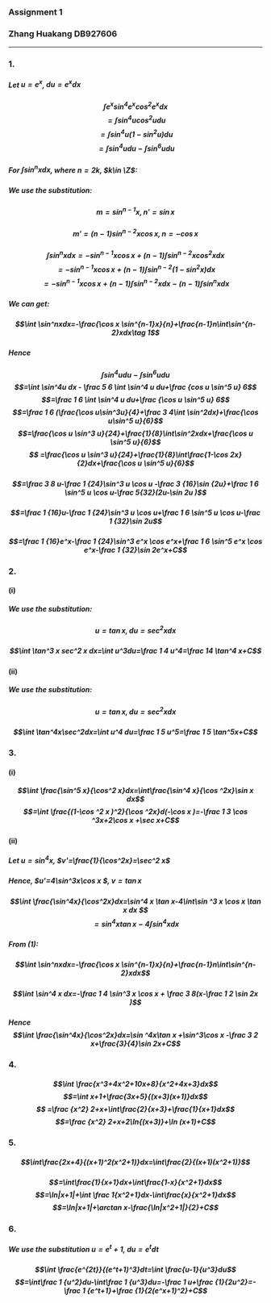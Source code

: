 ### Assignment 1
### Zhang Huakang DB927606
---
### 1.
##### Let $u=e^x$, $du=e^xdx$
##### $$\int e^x\sin^4 e^x\cos^2e^xdx$$$$=\int \sin^4u\cos^2u du$$$$=\int \sin ^4 u(1-\sin^2u)du$$$$=\int\sin^4udu-\int\sin^6udu$$
##### For $\int sin^n xdx$, where $n=2k$, $k\in \Z$:
##### We use the substitution:
##### $$m=sin^{n-1}x, n'=\sin x$$
##### $$m'=(n-1)\sin ^{n-2}x\cos x, n=-\cos x$$
##### $$\int \sin^n x dx=-\sin^{n-1}x\cos x+(n-1)\int\sin^{n-2}x\cos^2xdx$$$$=-\sin^{n-1}x\cos x+(n-1)\int\sin^{n-2}(1-\sin^2x)dx$$$$=-\sin^{n-1}x\cos x+(n-1)\int\sin^{n-2}xdx-(n-1)\int\sin^nxdx$$
##### We can get:
##### $$\int \sin^nxdx=-\frac{\cos x \sin^{n-1}x}{n}+\frac{n-1}n\int\sin^{n-2}xdx\tag 1$$
##### Hence
##### $$\int\sin^4udu-\int\sin^6udu$$$$=\int \sin^4u dx - \frac 5 6 \int \sin^4 u du+\frac {cos u \sin^5 u} 6$$$$=\frac 1 6 \int \sin^4 u du+\frac {\cos u \sin^5 u} 6$$$$=\frac  1 6 (\frac{\cos u\sin^3u}{4}+\frac 3 4\int \sin^2dx)+\frac{\cos u\sin^5 u}{6}$$$$=\frac{\cos u \sin^3 u}{24}+\frac{1}{8}\int\sin^2xdx+\frac{\cos u \sin^5 u}{6}$$$$ =\frac{\cos u \sin^3 u}{24}+\frac{1}{8}\int\frac{1-\cos 2x}{2}dx+\frac{\cos u \sin^5 u}{6}$$
##### $$=\frac 3 8 u-\frac 1 {24}\sin^3 u \cos u -\frac 3 {16}\sin {2u}+\frac 1 6 \sin^5 u \cos u-\frac 5{32}(2u-\sin 2u )$$
##### $$=\frac 1 {16}u-\frac 1 {24}\sin^3 u \cos u+\frac 1 6 \sin^5 u \cos u-\frac 1 {32}\sin 2u$$
##### $$=\frac 1 {16}e^x-\frac 1 {24}\sin^3 e^x \cos e^x+\frac 1 6 \sin^5 e^x \cos e^x-\frac 1 {32}\sin 2e^x+C$$
### 2.
#### (i)
##### We use the substitution:
##### $$u=\tan x, du = \sec^2 xdx$$
##### $$\int \tan^3 x sec^2 x dx=\int u^3du=\frac 1 4 u^4=\frac 14 \tan^4 x+C$$
#### (ii)
##### We use the substitution:
##### $$u=\tan x, du = \sec^2 xdx$$
##### $$\int \tan^4x\sec^2dx=\int u^4 du=\frac 1 5 u^5=\frac 1 5 \tan^5x+C$$
### 3.
#### (i)
##### $$\int \frac{\sin^5 x}{\cos^2 x}dx=\int\frac{\sin^4 x}{\cos ^2x}\sin x dx$$$$=\int \frac{(1-\cos ^2 x )^2}{\cos ^2x}d(-\cos x )=-\frac 1 3 \cos ^3x+2\cos x +\sec x+C$$
#### (ii)
##### Let $u=\sin^4x$, $v'=\frac{1}{\cos^2x}=\sec^2 x$
##### Hence, $u'=4\sin^3x\cos x $, $v=\tan x$
##### $$\int \frac{\sin^4x}{\cos^2x}dx=\sin^4 x \tan x-4\int\sin ^3 x \cos x \tan x dx $$$$=\sin^4x\tan x -4\int\sin^4xdx$$
##### From (1):
##### $$\int \sin^nxdx=-\frac{\cos x \sin^{n-1}x}{n}+\frac{n-1}n\int\sin^{n-2}xdx$$
##### $$\int \sin^4 x dx=-\frac 1 4 \sin^3 x \cos x + \frac 3 8(x-\frac 1 2 \sin 2x )$$
##### Hence$$\int \frac{\sin^4x}{\cos^2x}dx=\sin ^4x\tan x +\sin^3\cos x -\frac 3 2 x+\frac{3}{4}\sin 2x+C$$
### 4.
##### $$\int \frac{x^3+4x^2+10x+8}{x^2+4x+3}dx$$$$=\int x+1+\frac{3x+5}{(x+3)(x+1)}dx$$$$ =\frac {x^2} 2+x+\int\frac{2}{x+3}+\frac{1}{x+1}dx$$$$=\frac {x^2} 2+x+2\ln{(x+3)}+\ln (x+1)+C$$
### 5.
##### $$\int\frac{2x+4}{(x+1)^2(x^2+1)}dx=\int\frac{2}{(x+1)(x^2+1)}$$
##### $$=\int\frac{1}{x+1}dx+\int\frac{1-x}{x^2+1}dx$$$$=\ln|x+1|+\int \frac 1{x^2+1}dx-\int\frac{x}{x^2+1}dx$$$$=\ln|x+1|+\arctan x-\frac{\ln|x^2+1|}{2}+C$$
### 6.
##### We use the substitution $u=e^t+1$, $du=e^tdt$
##### $$\int \frac{e^{2t}}{(e^t+1)^3}dt=\int \frac{u-1}{u^3}du$$$$=\int\frac 1 {u^2}du-\int\frac 1 {u^3}du=-\frac 1 u+\frac {1}{2u^2}=-\frac 1 {e^t+1}+\frac {1}{2(e^x+1)^2}+C$$